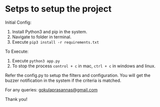 # Setps to setup the project

Initial Config:

1) Install Python3 and pip in the system.
2) Navigate to folder in terminal.
3) Execute `pip3 install -r requirements.txt`


To Execute:
1) Execute `python3 app.py`
2) To stop the process `control + c` in mac, `ctrl + c` in windows and linux.
 

Refer the config.py to setup the filters and configuration.
You will get the buzzer notification in the system if the criteria is matched.

For any queries: gokulaprasannas@gmail.com

Thank you!